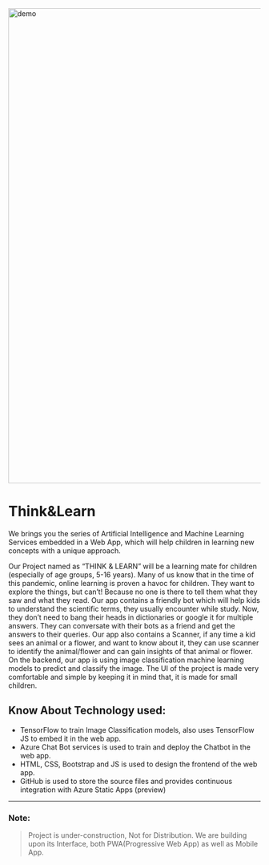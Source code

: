 <img width="948" alt="demo" src="https://user-images.githubusercontent.com/63901956/146314375-2b8a5ebd-e41e-4827-9499-9d261815ba87.png">

# Think&Learn

We brings you the series of Artificial Intelligence and Machine Learning Services embedded in a Web App, which will help children in learning new concepts with a unique approach.

Our Project named as “THINK & LEARN” will be a learning mate for children (especially of age groups, 5-16 years). Many of us know that in the time of this pandemic, online learning is proven a havoc for children. They want to explore the things, but can’t! Because no one is there to tell them what they saw and what they read. 
Our app contains a friendly bot which will help kids to understand the scientific terms, they usually encounter while study. Now, they don’t need to bang their heads in dictionaries or google it for multiple answers. They can conversate with their bots as a friend and get the answers to their queries.
Our app also contains a Scanner, if any time a kid sees an animal or a flower, and want to know about it, they can use scanner to identify the animal/flower and can gain insights of that animal or flower. On the backend, our app is using image classification machine learning models to predict and classify the image.
The UI of the project is made very comfortable and simple by keeping it in mind that, it is made for small children.

## Know About Technology used: 
- TensorFlow to train Image Classification models, also uses TensorFlow JS to embed it in the web app.
- Azure Chat Bot services is used to train and deploy the Chatbot in the web app.
- HTML, CSS, Bootstrap and JS is used to design the frontend of the web app. 
- GitHub is used to store the source files and provides continuous integration with Azure Static Apps (preview)

---
### Note:
> Project is under-construction, Not for Distribution. We are building upon its Interface, both PWA(Progressive Web App) as well as Mobile App.
